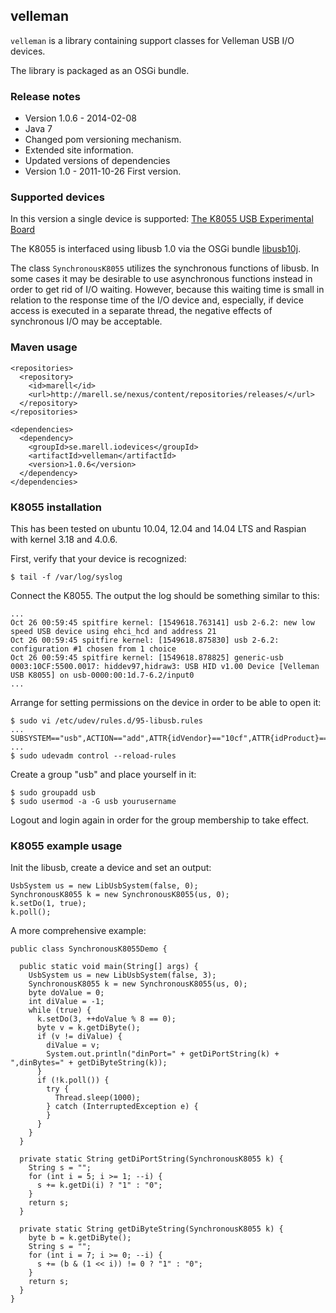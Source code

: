 ## velleman

``velleman`` is a library containing support classes for Velleman USB I/O devices.

The library is packaged as an OSGi bundle.

### Release notes

* Version 1.0.6 - 2014-02-08
 * Java 7
 * Changed pom versioning mechanism.
 * Extended site information.
 * Updated versions of dependencies
* Version 1.0 - 2011-10-26
  First version.

### Supported devices

In this version a single device is supported: [The K8055 USB Experimental Board](http://www.velleman.eu/products/view/?id=351346)

The K8055 is interfaced using libusb 1.0 via the OSGi bundle [libusb10j](http://github.com/dmarell/libusb10j).

The class ``SynchronousK8055`` utilizes the synchronous functions of libusb. In some cases it may be
desirable to use asynchronous functions instead in order to get rid of I/O waiting. However, because this
waiting time is small in relation to the response time of the I/O device and, especially, if device access is
executed in a separate thread, the negative effects of synchronous I/O may be acceptable.

### Maven usage

```
<repositories>
  <repository>
    <id>marell</id>
    <url>http://marell.se/nexus/content/repositories/releases/</url>
  </repository>
</repositories>

<dependencies>
  <dependency>
    <groupId>se.marell.iodevices</groupId>
    <artifactId>velleman</artifactId>
    <version>1.0.6</version>
  </dependency>
</dependencies>
```

### K8055 installation

This has been tested on ubuntu 10.04, 12.04 and 14.04 LTS and Raspian with kernel 3.18 and 4.0.6.

First, verify that your device is recognized:

```
$ tail -f /var/log/syslog
```

Connect the K8055. The output the log should be something similar to this:

```
...
Oct 26 00:59:45 spitfire kernel: [1549618.763141] usb 2-6.2: new low speed USB device using ehci_hcd and address 21
Oct 26 00:59:45 spitfire kernel: [1549618.875830] usb 2-6.2: configuration #1 chosen from 1 choice
Oct 26 00:59:45 spitfire kernel: [1549618.878825] generic-usb 0003:10CF:5500.0017: hiddev97,hidraw3: USB HID v1.00 Device [Velleman  USB K8055] on usb-0000:00:1d.7-6.2/input0
...
```

Arrange for setting permissions on the device in order to be able to open it:

```
$ sudo vi /etc/udev/rules.d/95-libusb.rules
...
SUBSYSTEM=="usb",ACTION=="add",ATTR{idVendor}=="10cf",ATTR{idProduct}=="5500",GROUP="usb"
...
$ sudo udevadm control --reload-rules
```

Create a group "usb" and place yourself in it:

```
$ sudo groupadd usb
$ sudo usermod -a -G usb yourusername
```

Logout and login again in order for the group membership to take effect.

### K8055 example usage

Init the libusb, create a device and set an output:

```
UsbSystem us = new LibUsbSystem(false, 0);
SynchronousK8055 k = new SynchronousK8055(us, 0);
k.setDo(1, true);
k.poll();
```

A more comprehensive example:

```
public class SynchronousK8055Demo {

  public static void main(String[] args) {
    UsbSystem us = new LibUsbSystem(false, 3);
    SynchronousK8055 k = new SynchronousK8055(us, 0);
    byte doValue = 0;
    int diValue = -1;
    while (true) {
      k.setDo(3, ++doValue % 8 == 0);
      byte v = k.getDiByte();
      if (v != diValue) {
        diValue = v;
        System.out.println("dinPort=" + getDiPortString(k) + ",dinBytes=" + getDiByteString(k));
      }
      if (!k.poll()) {
        try {
          Thread.sleep(1000);
        } catch (InterruptedException e) {
        }
      }
    }
  }

  private static String getDiPortString(SynchronousK8055 k) {
    String s = "";
    for (int i = 5; i >= 1; --i) {
      s += k.getDi(i) ? "1" : "0";
    }
    return s;
  }

  private static String getDiByteString(SynchronousK8055 k) {
    byte b = k.getDiByte();
    String s = "";
    for (int i = 7; i >= 0; --i) {
      s += (b & (1 << i)) != 0 ? "1" : "0";
    }
    return s;
  }
}
```


